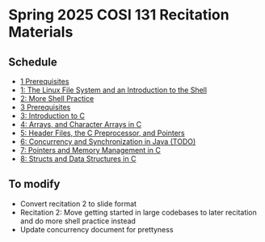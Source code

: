 # Spring 2025 COSI 131 Recitation Materials
## Schedule 
- [1 Prerequisites](https://docs.google.com/document/d/1LgeGXhN8U5tIrEq-Ko20XhGfQ2TwrgvRbasubSXDzIA/edit?usp=sharing)
- [1: The Linux File System and an Introduction to the Shell](https://docs.google.com/presentation/d/1IC61qVDYNSHmCXLnODncdYYj9aUy9V6u4zGbnqCeRPw/edit?usp=sharing)  
- [2: More Shell Practice](https://drive.google.com/file/d/1KjHni7pq6DZVPNj4w1vlN6lRK-5G2djP/view?usp=sharing)  
- [3 Prerequisites](https://docs.google.com/document/d/1nX7ppSRtDO6LoDl7dMCkKqwhEiiyHNsyCt0UpFWZjGE/edit?usp=sharing)
- [3: Introduction to C](https://docs.google.com/presentation/d/1aRSxlus5zvhcfk0oW9baV_2OCk40H0wbSmar8dl7row/edit?usp=sharing)  
- [4: Arrays, and Character Arrays in C](https://docs.google.com/presentation/d/1VunT5HCPWxiQHO1gJIWi-wbi34oLZ1NHqkwYaTLsFwg/edit?usp=sharing)
- [5: Header Files, the C Preprocessor, and Pointers](https://docs.google.com/presentation/d/1zSF0HrlGyg8znPX0T2ry33n8mtNlV2uqzDN4jHcqmlw/edit?usp=sharing)
- [6: Concurrency and Synchronization in Java (TODO)]()
- [7: Pointers and Memory Management in C](https://docs.google.com/presentation/d/10q-a3_WxEnb8PGhwc27DPhs_Ndl5oyc_SUwhSUldlZA/edit?usp=sharing)
- [8: Structs and Data Structures in C](https://docs.google.com/presentation/d/1klKjIMwL-V78V9bZR5wfTTfeVEjFqX4wSwxTEbMPtIM/edit?usp=sharing)

## To modify
- Convert recitation 2 to slide format
- Recitation 2: Move getting started in large codebases to later recitation and do more shell practice instead
- Update concurrency document for prettyness 
